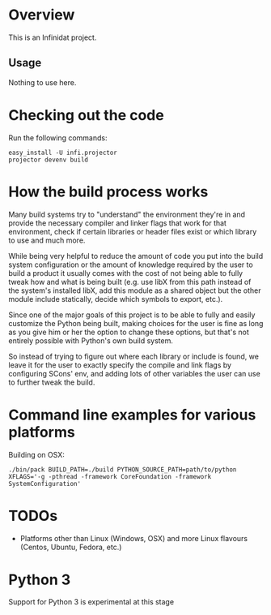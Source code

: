 Overview
========
This is an Infinidat project.

Usage
-----
Nothing to use here.


Checking out the code
=====================
Run the following commands:

    easy_install -U infi.projector
    projector devenv build


How the build process works
===========================
Many build systems try to "understand" the environment they're in and provide the necessary compiler and linker flags
that work for that environment, check if certain libraries or header files exist or which library to use and much more.

While being very helpful to reduce the amount of code you put into the build system configuration or the amount of
knowledge required by the user to build a product it usually comes with the cost of not being able to fully tweak
how and what is being built (e.g. use libX from this path instead of the system's installed libX, add this module as a
shared object but the other module include statically, decide which symbols to export, etc.).

Since one of the major goals of this project is to be able to fully and easily customize the Python being built, making
choices for the user is fine as long as you give him or her the option to change these options, but that's not entirely
possible with Python's own build system.

So instead of trying to figure out where each library or include is found, we leave it for the user to exactly specify
the compile and link flags by configuring SCons' env, and adding lots of other variables the user can use to further
tweak the build.


Command line examples for various platforms
===========================================
Building on OSX:

```
./bin/pack BUILD_PATH=./build PYTHON_SOURCE_PATH=path/to/python XFLAGS='-g -pthread -framework CoreFoundation -framework SystemConfiguration'
```


TODOs
=====
- Platforms other than Linux (Windows, OSX) and more Linux flavours (Centos, Ubuntu, Fedora, etc.)


Python 3
========

Support for Python 3 is experimental at this stage
